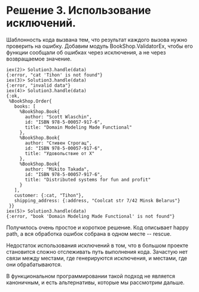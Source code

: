 # Решение 3. Использование исключений.

Шаблонность кода вызвана тем, что результат каждого вызова нужно проверить на ошибку. Добавим модуль BookShop.ValidatorEx, чтобы его функции сообщали об ошибках через исключения, а не через возвращаемое значение.

```elixir-iex
iex(2)> Solution3.handle(data)
{:error, "cat 'Tihon' is not found"}
iex(3)> Solution3.handle(data)
{:error, "invalid data"}
iex(4)> Solution3.handle(data)
{:ok,
 %BookShop.Order{
   books: [
     %BookShop.Book{
       author: "Scott Wlaschin",
       id: "ISBN 978-5-00057-917-6",
       title: "Domain Modeling Made Functional"
     },
     %BookShop.Book{
       author: "Стивен Строгац",
       id: "ISBN 978-5-00057-917-6",
       title: "Удовольствие от Х"
     },
     %BookShop.Book{
       author: "Mikito Takada",
       id: "ISBN 978-5-00057-917-6",
       title: "Distributed systems for fun and profit"
     }
   ],
   customer: {:cat, "Tihon"},
   shipping_address: {:address, "Coolcat str 7/42 Minsk Belarus"}
 }}
iex(5)> Solution3.handle(data)
{:error, "book 'Domain Modeling Made Functional' is not found"}
```

Получилось очень простое и короткое решение. Код описывает happy path, а вся обработка ошибок собрана в одном месте -- rescue.

Недостаток использования исключений в том, что в большом проекте становится сложно отслеживать путь выполнения кода. Зачастую нет связи между местами, где генерируются исключения, и местами, где они обрабатываются.

В функциональном программировании такой подход не является каноничным, и есть альтернативы, которые мы рассмотрим дальше.
